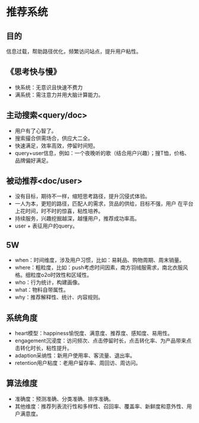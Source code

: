 # 推荐系统
##  目的
信息过载，帮助路径优化，频繁访问站点，提升用户粘性。
## 《思考快与慢》
- 快系统：无意识且快速不费力
- 满系统：需注意力并用大脑计算能力。
## 主动搜索<query/doc>
- 用户有了心智了。
- 搜索撮合供需场合，供应大二全。
- 快速满足，效率高效，停留时间短。
- query+user信息，例如：一个夜晚听的歌（结合用户兴趣）；搜T恤，价格、品牌偏好满足。
## 被动推荐<doc/user>
- 没有目标，期待不一样，缩短思考路径，提升沉侵式体验。
- 一人为本，更短的路径，匹配人的需求，货品的供给，目标不强，用户 在平台上花时间，时不时的惊喜，粘性培养。
- 持续服务，兴趣挖掘越深，越懂用户，推荐成功率高。
- user + 表征用户的query。
## 5W
- when：时间维度，涉及用户习惯，比如：易耗品、购物周期、周末销量。
- where：粗粒度，比如：push考虑时间因素，南方羽绒服需求，南北衣服风格。细粒度o2o时效性和区域性。
- who：行为统计，构建画像。
- what：物料自带属性。
- why：推荐解释性、统计、内容规则。

## 系统角度
- heart模型：happiness愉悦度、满意度、推荐度、感知度、易用性。
- engagement沉浸度：访问频次、点击停留时长，点击转化率、为产品带来点击转化时长，粘性提升。
- adaption采纳性：新用户使用率、客流量、退出率。
- retention用户粘度：老用户留存率、周回访、周访问。
## 算法维度
- 准确度：预测准确、分类准确、排序准确。
- 其他维度：推荐列表流行性和多样性、召回率、覆盖率、新鲜度和意外性、用户满意度。



